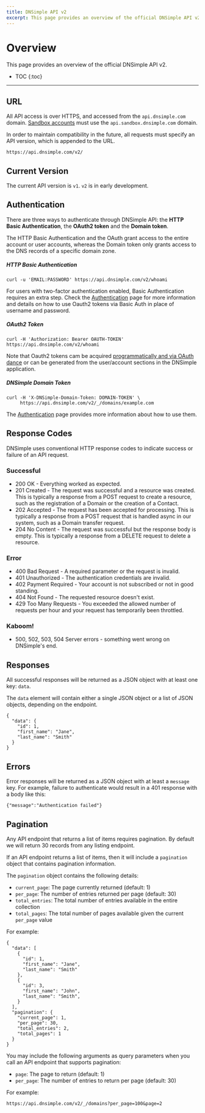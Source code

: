```yaml
---
title: DNSimple API v2
excerpt: This page provides an overview of the official DNSimple API v2.
---
```


# Overview

This page provides an overview of the official DNSimple API v2.

* TOC
{:toc}

---

## URL

All API access is over HTTPS, and accessed from the `api.dnsimple.com` domain. [Sandbox accounts](/sandbox/) must use the `api.sandbox.dnsimple.com` domain.

In order to maintain compatibility in the future, all requests must specify an API version, which is appended to the URL.

    https://api.dnsimple.com/v2/


## Current Version

The current API version is `v1`. `v2` is in early development.


## Authentication

There are three ways to authenticate through DNSimple API: the **HTTP Basic Authentication**, the **OAuth2 token** and the **Domain token**.

The HTTP Basic Authentication and the OAuth grant access to the entire account or user accounts, whereas the Domain token only grants access to the DNS records of a specific domain zone.

##### HTTP Basic Authentication

~~~
curl -u 'EMAIL:PASSWORD' https://api.dnsimple.com/v2/whoami
~~~

For users with two-factor authentication enabled, Basic Authentication requires an extra step. Check the [Authentication](/v2/authentication/) page for more information and details on how to use Oauth2 tokens via Basic Auth in place of username and password.

##### OAuth2 Token

~~~
curl -H 'Authorization: Bearer OAUTH-TOKEN' https://api.dnsimple.com/v2/whoami
~~~

Note that Oauth2 tokens cam be acquired [programmatically and via OAuth dance](/v2/oauth/) or can be generated from the user/account sections in the DNSimple application.

##### DNSimple Domain Token

~~~
curl -H 'X-DNSimple-Domain-Token: DOMAIN-TOKEN' \
     https://api.dnsimple.com/v2/_/domains/example.com
~~~

The [Authentication](/v2/authentication/) page provides more information about how to use them.

## Response Codes

DNSimple uses conventional HTTP response codes to indicate success or failure of an API request.

### Successful

- 200 OK - Everything worked as expected.
- 201 Created - The request was successful and a resource was created. This is typically a response from a POST request to create a resource, such as the registration of a Domain or the creation of a Contact.
- 202 Accepted - The request has been accepted for processing. This is typically a response from a POST request that is handled async in our system, such as a Domain transfer request.
- 204 No Content - The request was successful but the response body is empty. This is typically a response from a DELETE request to delete a resource.

### Error

- 400 Bad Request - A required parameter or the request is invalid.
- 401 Unauthorized - The authentication credentials are invalid.
- 402 Payment Required - Your account is not subscribed or not in good standing.
- 404 Not Found - The requested resource doesn't exist.
- 429 Too Many Requests - You exceeded the allowed number of requests per hour and your request has temporarily been throttled.

### Kaboom!

- 500, 502, 503, 504 Server errors - something went wrong on DNSimple's end.

## Responses

All successful responses will be returned as a JSON object with at least one key: `data`.

The `data` element will contain either a single JSON object or a list of JSON objects, depending on the endpoint.

~~~
{
  "data": {
    "id": 1,
    "first_name": "Jane",
    "last_name": "Smith"
  }
}
~~~

## Errors

Error responses will be returned as a JSON object with at least a `message` key. For example, failure to authenticate would result in a 401 response with a body like this:

~~~
{"message":"Authentication failed"}
~~~

## Pagination

Any API endpoint that returns a list of items requires pagination. By default we will return 30 records from any listing endpoint.

If an API endpoint returns a list of items, then it will include a `pagination` object that contains pagination information.

The `pagination` object contains the following details:

- `current_page`: The page currently returned (default: 1)
- `per_page`: The number of entries returned per page (default: 30)
- `total_entries`: The total number of entries available in the entire collection
- `total_pages`: The total number of pages available given the current `per_page` value

For example:

~~~
{
  "data": [
    {
      "id": 1,
      "first_name": "Jane",
      "last_name": "Smith"
    },
    {
      "id": 3,
      "first_name": "John",
      "last_name": "Smith",
    }
  ],
  "pagination": {
    "current_page": 1,
    "per_page": 30,
    "total_entries": 2,
    "total_pages": 1
  }
}
~~~

You may include the following arguments as query parameters when you call an API endpoint that supports pagination:

- `page`: The page to return (default: 1)
- `per_page`: The number of entries to return per page (default: 30)

For example:

    https://api.dnsimple.com/v2/_/domains?per_page=100&page=2


